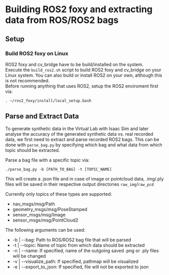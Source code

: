 # Building ROS2 foxy and extracting data from ROS/ROS2 bags
## Setup
### Build ROS2 foxy on Linux
ROS2 foxy and cv_bridge have to be build/installed on the system. \
Execute the ```build_ros2.sh``` script to build ROS2 foxy and cv_bridge on your Linux system.
You can also build or install ROS2 on your own, although this is not recommended. \
Before running anything that uses ROS2, setup the ROS2 enviroment first via:
```
. ~/ros2_foxy/install/local_setup.bash
```

## Parse and Extract  Data
To generate synthetic data in the Virtual Lab with Isaac Sim and later analyse the accuracy of the generated synthetic data vs. real recorded data, we first need to extract and parse recorded ROS2 bags.
This can be done with `parse_bag.py` by specifying which bag and what data from which topic should be extracted.

Parse a bag file with a specific topic via:
```
./parse_bag.py -b [PATH_TO_BAG] -t [TOPIC_NAME]
```
This will create a .json file and in case of image or pointcloud data, .img/.ply files will be saved in their respective output directories `raw_img`/`raw_pcd`

Currently only topics of these types are supported:
* nav_msgs/msg/Path
* geometry_msgs/msg/PoseStamped
* sensor_msgs/msg/Image
* sensor_msgs/msg/PointCloud2

The following arguments can be used:
* -b | --bag: Path to ROS/ROS2 bag file that will be parsed
* -t | --topic: Name of topic from which data should be extracted
* -n | --name: If specified, name of the outgoing saved .png or .ply files will be changed
* -v | --visualize_path: If specified, pathmap will be visualized
* -e | --export_to_json: If specified, file will not be exported to json